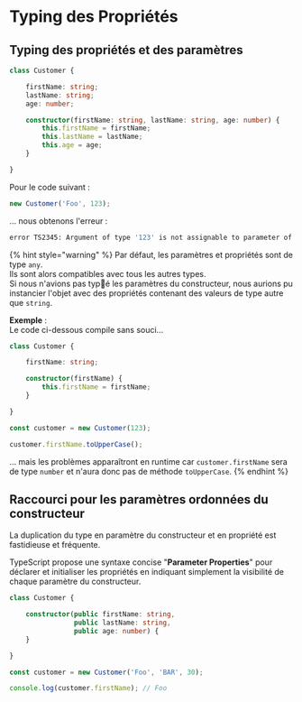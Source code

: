 # Typing des Propriétés

## Typing des propriétés et des paramètres

```typescript
class Customer {

    firstName: string;
    lastName: string;
    age: number;

    constructor(firstName: string, lastName: string, age: number) {
        this.firstName = firstName;
        this.lastName = lastName;
        this.age = age;
    }

}
```

Pour le code suivant :

```typescript
new Customer('Foo', 123);
```

... nous obtenons l'erreur :

```bash
error TS2345: Argument of type '123' is not assignable to parameter of type 'string'.
```

{% hint style="warning" %}
Par défaut, les paramètres et propriétés sont de type `any`.  
Ils sont alors compatibles avec tous les autres types.  
Si nous n'avions pas typé les paramètres du constructeur, nous aurions pu instancier l'objet avec des propriétés contenant des valeurs de type autre que `string`.

**Exemple** :  
Le code ci-dessous compile sans souci...

```typescript
class Customer {

    firstName: string;

    constructor(firstName) {
        this.firstName = firstName;
    }

}

const customer = new Customer(123);

customer.firstName.toUpperCase();
```

... mais les problèmes apparaîtront en runtime car `customer.firstName` sera de type `number` et n'aura donc pas de méthode `toUpperCase`.
{% endhint %}

## Raccourci pour les paramètres ordonnées du constructeur

La duplication du type en paramètre du constructeur et en propriété est fastidieuse et fréquente.

TypeScript propose une syntaxe concise "**Parameter Properties**" pour déclarer et initialiser les propriétés en indiquant simplement la visibilité de chaque paramètre du constructeur.

```typescript
class Customer {

    constructor(public firstName: string,
                public lastName: string,
                public age: number) {
    }

}

const customer = new Customer('Foo', 'BAR', 30);

console.log(customer.firstName); // Foo
```



